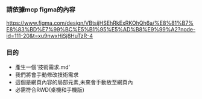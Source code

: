 ### 請依據mcp figma的內容
https://www.figma.com/design/VBtsijHSEhRkExRKOhQh6a/%E8%81%B7%E8%83%BD%E7%99%BC%E5%B1%95%E5%AD%B8%E9%99%A2?node-id=111-20&t=xu9nwxHiSj8HuTzR-4
### 目的
- 產生一個'技術需求.md'
- 我們將會手動修改技術需求
- 這個是網頁內容的局部元素,未來會手動放至網頁內
- 必需符合RWD(桌機和手機版)